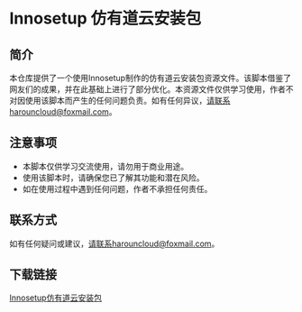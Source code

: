 # Innosetup 仿有道云安装包

## 简介

本仓库提供了一个使用Innosetup制作的仿有道云安装包资源文件。该脚本借鉴了网友们的成果，并在此基础上进行了部分优化。本资源文件仅供学习使用，作者不对因使用该脚本而产生的任何问题负责。如有任何异议，请联系harouncloud@foxmail.com。

## 注意事项

- 本脚本仅供学习交流使用，请勿用于商业用途。
- 使用该脚本时，请确保您已了解其功能和潜在风险。
- 如在使用过程中遇到任何问题，作者不承担任何责任。

## 联系方式

如有任何疑问或建议，请联系harouncloud@foxmail.com。

## 下载链接

[Innosetup仿有道云安装包](https://pan.quark.cn/s/1767ce2e1ced)